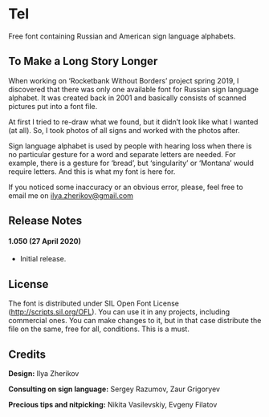 # Tel
Free font containing Russian and American sign language alphabets.

## To Make a Long Story Longer
When working on ‘Rocketbank Without Borders’ project spring 2019, I discovered that there was only one available font for Russian sign language alphabet. It was created back in 2001 and basically consists of scanned pictures put into a font file.

At first I tried to re-draw what we found, but it didn’t look like what I wanted (at all). So, I took photos of all signs and worked with the photos after. 

Sign language alphabet is used by people with hearing loss when there is no particular gesture for a word and separate letters are needed. For example, there is a gesture for ‘bread’, but ‘singularity’ or ‘Montana’ would require letters. And this is what my font is here for. 

If you noticed some inaccuracy or an obvious error, please, feel free to email me on ilya.zherikov@gmail.com

## Release Notes

#### 1.050 (27 April 2020)
- Initial release.

## License
The font is distributed under SIL Open Font License (http://scripts.sil.org/OFL). You can use it in any projects, including commercial ones. You can make changes to it, but in that case distribute the file on the same, free for all, conditions. This is a must. 

## Credits
**Design:** Ilya Zherikov

**Consulting on sign language:** Sergey Razumov, Zaur Grigoryev

**Precious tips and nitpicking:** Nikita Vasilevskiy, Evgeny Filatov
